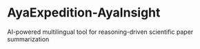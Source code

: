 # AyaExpedition-AyaInsight
AI-powered multilingual tool for reasoning-driven scientific paper summarization
